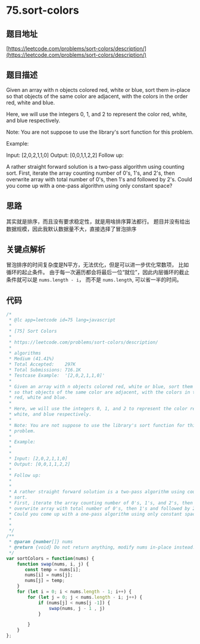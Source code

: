 # 75.sort-colors

## 题目地址

[https://leetcode.com/problems/sort-colors/description/](https://leetcode.com/problems/sort-colors/description/)

## 题目描述

Given an array with n objects colored red, white or blue, sort them in-place so that objects of the same color are adjacent, with the colors in the order red, white and blue.

Here, we will use the integers 0, 1, and 2 to represent the color red, white, and blue respectively.

Note: You are not suppose to use the library's sort function for this problem.

Example:

Input: \[2,0,2,1,1,0\] Output: \[0,0,1,1,2,2\] Follow up:

A rather straight forward solution is a two-pass algorithm using counting sort. First, iterate the array counting number of 0's, 1's, and 2's, then overwrite array with total number of 0's, then 1's and followed by 2's. Could you come up with a one-pass algorithm using only constant space?

## 思路

其实就是排序，而且没有要求稳定性，就是用啥排序算法都行。 题目并没有给出数据规模，因此我默认数据量不大，直接选择了冒泡排序

## 关键点解析

冒泡排序的时间复杂度是N平方，无法优化，但是可以进一步优化常数项， 比如循环的起止条件。 由于每一次遍历都会将最后一位“就位”，因此内层循环的截止条件就可以是 `nums.length - i`， 而不是 `nums.length`, 可以省一半的时间。

## 代码

```javascript
/*
 * @lc app=leetcode id=75 lang=javascript
 *
 * [75] Sort Colors
 *
 * https://leetcode.com/problems/sort-colors/description/
 *
 * algorithms
 * Medium (41.41%)
 * Total Accepted:    297K
 * Total Submissions: 716.1K
 * Testcase Example:  '[2,0,2,1,1,0]'
 *
 * Given an array with n objects colored red, white or blue, sort them in-place
 * so that objects of the same color are adjacent, with the colors in the order
 * red, white and blue.
 * 
 * Here, we will use the integers 0, 1, and 2 to represent the color red,
 * white, and blue respectively.
 * 
 * Note: You are not suppose to use the library's sort function for this
 * problem.
 * 
 * Example:
 * 
 * 
 * Input: [2,0,2,1,1,0]
 * Output: [0,0,1,1,2,2]
 * 
 * Follow up:
 * 
 * 
 * A rather straight forward solution is a two-pass algorithm using counting
 * sort.
 * First, iterate the array counting number of 0's, 1's, and 2's, then
 * overwrite array with total number of 0's, then 1's and followed by 2's.
 * Could you come up with a one-pass algorithm using only constant space?
 * 
 * 
 */
/**
 * @param {number[]} nums
 * @return {void} Do not return anything, modify nums in-place instead.
 */
var sortColors = function(nums) {
    function swap(nums, i, j) {
       const temp = nums[i];
       nums[i] = nums[j];
       nums[j] = temp; 
    }
    for (let i = 0; i < nums.length - 1; i++) {
        for (let j = 0; j < nums.length - i; j++) {
            if (nums[j] < nums[j -1]) {
                swap(nums, j - 1 , j)
            }

        }      
    }
};
```

